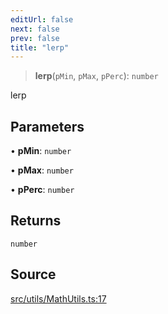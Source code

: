 ```yaml
---
editUrl: false
next: false
prev: false
title: "lerp"
---
```


> **lerp**(`pMin`, `pMax`, `pPerc`): `number`

lerp

## Parameters

• **pMin**: `number`

• **pMax**: `number`

• **pPerc**: `number`

## Returns

`number`

## Source

[src/utils/MathUtils.ts:17](https://github.com/relishinc/dill-pixel/blob/10f512f7f577ca5e74162827f11215b28df5ca97/src/utils/MathUtils.ts#L17)
